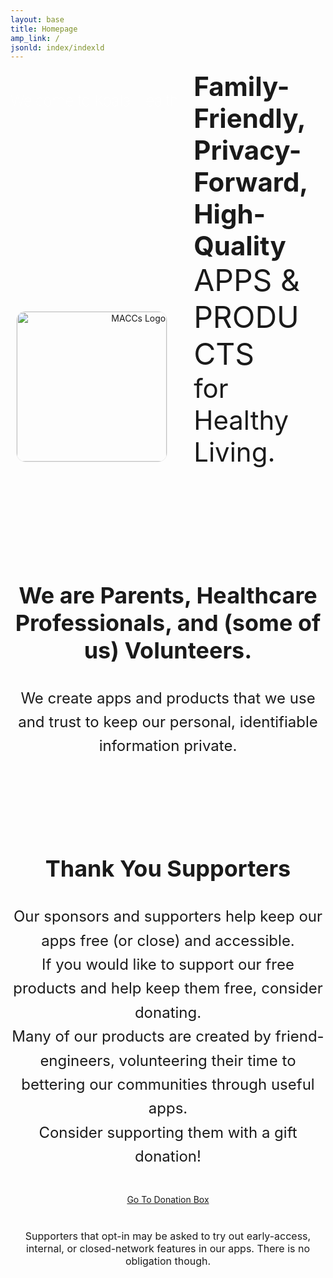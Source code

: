 ```yaml
---
layout: base
title: Homepage
amp_link: /
jsonld: index/indexld
---
```

<div style="display: block; position: absolute; text-align: center;">
    <h1  style="color: #fff; font-size: 24px; font-weight: 100;">Welcome to Koala Health</h1>
</div>

<section style="width: 100%; max-width: 1600px; margin: 0 auto 100px auto; text-align: center;">
    <div style="display: inline-block; position: relative; width: 40%; min-width: 240px; text-align: right; margin: 80px auto 40px auto;">
        <img src="{{ relative_url }}/assets/img/MACCs-Logo.png" alt="MACCs Logo" width="240px" style="border: 1px solid #eee; border-radius: 15px;" />
    </div>
    <div style="display: inline-block; position: relative; text-align: left; width: 40%; margin: 0 0 0 40px;">
        <div style="font-size: 42px; font-weight: bold;">Family-Friendly,</div>
        <div style="font-size: 42px; font-weight: bold;">Privacy-Forward,</div>
        <div style="font-size: 42px; font-weight: bold;">High-Quality</div>
        <div style="font-size: 48px;">APPS &amp; PRODUCTS</div>
        <div style="font-size: 42px;">for Healthy Living.</div>
    </div>
</section>

<section style="overflow: auto; width: 100%; max-width: 1600px; margin: 0 auto 80px auto; text-align: center; vertical-align: middle;">
    <h3 style="font-size: 36px;">We are <span style="font-weight: bold;">Parents</span>, <span style="font-weight: bold;">Healthcare Professionals</span>, and (some of us) <span style="font-weight: bold;">Volunteers</span>.</h3>
    <p style="font-size: 24px; line-height: 1.6;">
    We create apps and products that we use and trust to keep our personal, identifiable information private.<br />
    </p>
</section>

<section style="overflow: auto; width: 100%; max-width: 1600px; margin: 0 auto 100px auto; text-align: center; vertical-align: middle;">
    <h3 style="font-size: 36px;">Thank You Supporters</h3>
    <p style="font-size: 24px; line-height: 1.6;">
    Our sponsors and supporters help keep our apps free (or close) and accessible.<br />
    If you would like to support our free products and help keep them free, consider donating.<br />
    Many of our products are created by friend-engineers, volunteering their time to bettering our communities through useful apps.<br />
    Consider supporting them with a gift donation!<br />
    </p>
    <div style="text-align: center; margin: 40px auto;">
        <a href="https://www.paypal.com/paypalme/KoalaHealthMe" class="shiny-button">Go To Donation Box</a>
    </div>
    <p style="font-size: 16px;">Supporters that opt-in may be asked to try out early-access, internal, or closed-network features in our apps.  There is no obligation though.</p>
</section>